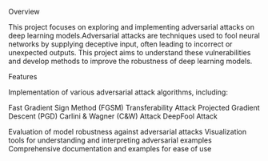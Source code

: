 Overview

This project focuses on exploring and implementing adversarial attacks on deep learning models.Adversarial attacks are techniques used to fool neural networks by supplying deceptive input, often leading to incorrect or unexpected outputs. This project aims to understand these vulnerabilities and develop methods to improve the robustness of deep learning models.


Features

Implementation of various adversarial attack algorithms, including:

Fast Gradient Sign Method (FGSM)
Transferability Attack
Projected Gradient Descent (PGD)
Carlini & Wagner (C&W) Attack
DeepFool Attack

Evaluation of model robustness against adversarial attacks
Visualization tools for understanding and interpreting adversarial examples
Comprehensive documentation and examples for ease of use
